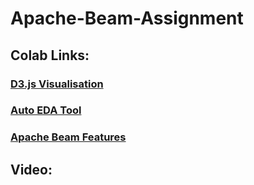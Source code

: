 # Apache-Beam-Assignment

## Colab Links:

### [D3.js Visualisation](https://colab.research.google.com/drive/1SLEnAIiGRIQXyu9dBzgggDHH3ihlapFY?usp=sharing)
### [Auto EDA Tool](https://colab.research.google.com/drive/1kwQk8mBVo0qvPfYAh4FC4uqC7yCknG2L?usp=sharing)
### [Apache Beam Features](https://colab.research.google.com/drive/1KuzEOJKHZckX3jr9tpBTku5BPFaLwoXg?usp=sharing)

## Video:

